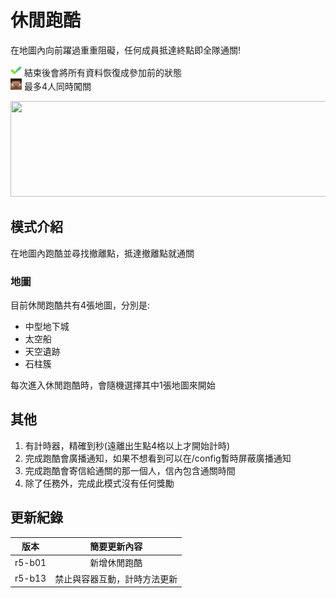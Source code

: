 # 休閒跑酷

在地圖內向前躍過重重阻礙，任何成員抵達終點即全隊通關!

<img src="https://github.com/CatBudMC/ResourcePack/blob/master/assets/minecraft/textures/emoji/check.png?raw=true" width="18" height="18"/> 結束後會將所有資料恢復成參加前的狀態  
<img src="https://github.com/CatBudMC/ResourcePack/blob/master/assets/minecraft/textures/emoji/mob/steve.png?raw=true" width="18" height="18"/> 最多4人同時闖關

<img src="https://cdn.discordapp.com/attachments/1278590591734779904/1393730483522633869/a.png?ex=68bb6d29&is=68ba1ba9&hm=caee4db74506344828e7aa2f01b5315e28a17d892284e6d4b39da3cbc00d9b08&" width="558" height="153"/>

## 模式介紹

在地圖內跑酷並尋找撤離點，抵達撤離點就通關

### 地圖

目前休閒跑酷共有4張地圖，分別是:

- 中型地下城
- 太空船
- 天空遺跡
- 石柱簇

每次進入休閒跑酷時，會隨機選擇其中1張地圖來開始

## 其他

1. 有計時器，精確到秒(遠離出生點4格以上才開始計時)
2. 完成跑酷會廣播通知，如果不想看到可以在/config暫時屏蔽廣播通知
3. 完成跑酷會寄信給通關的那一個人，信內包含通關時間
4. 除了任務外，完成此模式沒有任何獎勵

## 更新紀錄

|版本|簡要更新內容|
|:---:|:---:|
|r5-b01|新增休閒跑酷|
|r5-b13|禁止與容器互動，計時方法更新|
<!-- markdownlint-disable-file MD033 MD045 -->  
